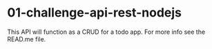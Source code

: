 # 01-challenge-api-rest-nodejs
This API will function as a CRUD for a todo app. For more info see the READ.me file. 
